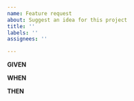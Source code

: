 ```yaml
---
name: Feature request
about: Suggest an idea for this project
title: ''
labels: ''
assignees: ''

---
```


**GIVEN**  

**WHEN**  

**THEN**
